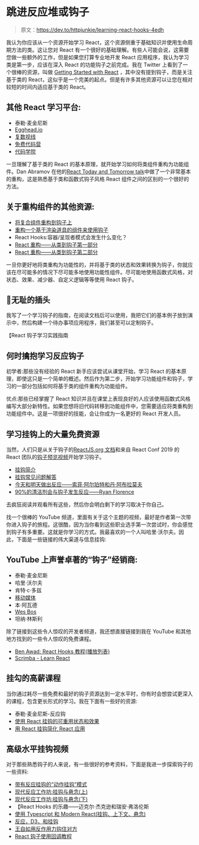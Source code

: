 # 跳进反应堆或钩子

> 原文：<https://dev.to/httpjunkie/learning-react-hooks-4edh>

我认为你应该从一个资源开始学习 React，这个资源侧重于基础知识并使用生命周期方法的类。这让您对 React 有一个很好的基础理解。有些人可能会说，这需要您做一些额外的工作，但是如果您打算专业地开发 React 应用程序，我认为学习类是第一步，应该在深入 React 的功能钩子之前完成。我在 Twitter 上看到了一个很棒的资源，叫做 [Getting Started with React](https://www.taniarascia.com/getting-started-with-react/) ，其中没有提到钩子，而是关注基于类的 React，这似乎是一个完美的起点。但是有许多其他资源可以让您在相对较短的时间内适应基于类的 React。

## 其他 React 学习平台:

*   泰勒·麦金尼斯
*   [Egghead.io](https://egghead.io/search?query=react)
*   [复数视线](https://www.pluralsight.com/paths/react)
*   [免费代码营](https://www.freecodecamp.org/news/learn-react-course/)
*   [代码学院](https://www.codecademy.com/learn/react-101)

一旦理解了基于类的 React 的基本原理，就开始学习如何将类组件重构为功能组件。Dan Abramov 在他的[React Today and Tomorrow talk](https://www.youtube.com/watch?v=V-QO-KO90iQ)中做了一个非常基本的重构，这是熟悉基于类和函数式钩子风格 React 组件之间的区别的一个很好的方法。

## 关于重构组件的其他资源:

*   [将复合组件重构到钩子上](https://www.youtube.com/watch?v=415EfGPuhSo)
*   [重构一个基于渲染道具的组件来使用钩子](https://www.youtube.com/watch?v=_eVyLVFlSQk)
*   React Hooks:容器/呈现者模式会发生什么变化？
*   [React 重构——从类到钩子第一部分](https://www.youtube.com/watch?v=AiLEe4amO6g)
*   [React 重构——从类到钩子第二部分](https://www.youtube.com/watch?v=MTRP9rnWmH8)

一旦你更好地将类重构为功能性的，并将基于类的状态和效果转换为钩子，你就应该在尽可能多的情况下尽可能多地使用功能性组件。尽可能地使用函数式风格，对状态、效果、减少器、自定义逻辑等等使用 React 钩子。

## 📢无耻的插头

我写了一个学习钩子的指南，在阅读文档后可以使用，我把它们的基本例子放到演示中，然后构建一个待办事项应用程序，我们甚至可以定制钩子。

【React 钩子学习实践指南

## 何时擒抱学习反应钩子

初学者:那些没有经验的 React 新手应该尝试从课堂开始，学习 React 的基本原理，即使这只是一个简单的概述。然后作为第二步，开始学习功能组件和钩子，学习的一部分包括如何将基于类的组件重构为功能组件。

优点:那些已经掌握了 React 知识并且在课堂上表现良好的人应该使用函数式风格编写大部分新特性。如果您想将旧代码转移到功能组件中，您需要适应将类重构到功能组件中。这是一项很好的技能，会让你成为一名更好的 React 开发人员。

## 学习挂钩上的大量免费资源

当然，人们只是从关于钩子的[ReactJS.org 文档](https://reactjs.org/docs/hooks-intro.html)和来自 React Conf 2019 的 React 团队的[钩子预览视频](https://www.youtube.com/watch?v=dpw9EHDh2bM)开始学习钩子。

*   [挂钩简介](https://reactjs.org/docs/hooks-intro.html)
*   [挂钩常见问题解答](https://reactjs.org/docs/hooks-faq.html)
*   [今天和明天做出反应——索菲·阿尔珀特和丹·阿布拉莫夫](https://www.youtube.com/watch?v=V-QO-KO90iQ&t=3s)
*   [90%的清洁剂会与钩子发生反应——Ryan Florence](https://www.youtube.com/watch?v=wXLf18DsV-I)

去疯狂阅读并观看所有这些，然后你会明白剩下的学习取决于你自己。

找一个很棒的 YouTube 频道，里面有关于这个主题的视频，最好是作者第一次带你进入钩子的旅程。这很酷，因为当你看到这些职业选手第一次尝试时，你会感觉到钩子有多重要。这就是你学习的方式。我最喜欢的一个人叫哈里·沃尔夫。因此，下面是一些链接的伟大渠道与信息挂钩:

## YouTube 上声誉卓著的“钩子”经销商:

*   泰勒·麦金尼斯
*   哈里·沃尔夫
*   肯特·c·多兹
*   [移动媒体](https://www.youtube.com/user/TechGuyWeb)
*   本·阿瓦德
*   [Wes Bos](https://www.youtube.com/user/wesbos/videos)
*   坦纳·林斯利

除了链接到这些令人惊叹的开发者频道，我还想直接链接到我在 YouTube 和其他地方找到的一些令人惊叹的免费课程。

*   [Ben Awad: React Hooks 教程(播放列表)](https://www.youtube.com/playlist?list=PLN3n1USn4xlmyw3ebYuZmGp60mcENitdM)
*   [Scrimba - Learn React](https://scrimba.com/g/glearnreact)

## 挂勾的高薪课程

当你通过耗尽一些免费和最好的钩子资源达到一定水平时，你有时会想尝试更深入的课程，包含更长形式的学习。我在下面有一些好的资源:

*   泰勒·麦金尼斯-反应钩
*   [使用 React 挂钩的可重用状态和效果](https://egghead.io/courses/reusable-state-and-effects-with-react-hooks)
*   [用 React 挂钩简化 React 应用](https://egghead.io/courses/simplify-react-apps-with-react-hooks)

## 高级水平挂钩视频

对于那些熟悉钩子的人来说，有一些很好的参考资料，下面是我进一步探索钩子的一些资料:

*   [带有反应挂钩的“动作挂钩”模式](https://www.youtube.com/watch?v=JRz-xMIyPUA)
*   [现代反应工作坊:挂钩与悬念(上)](https://www.youtube.com/watch?v=xcZXS_VEJS0)
*   [现代反应工作坊:挂钩与悬念(下)](https://www.youtube.com/watch?v=NKAfuguroRY)
*   【React Hooks 的乐趣——迈克尔·杰克逊和瑞安·弗洛伦斯
*   [使用 Typescript 和 Modern React(挂钩、上下文、悬念)](https://www.youtube.com/watch?v=BnIhk4igd8I)
*   [反应，D3，和挂钩](https://www.youtube.com/watch?v=q5xxyGwTxZs)
*   [王自如用反作用力钩住对方](https://www.youtube.com/watch?v=KJP1E-Y-xyo)
*   [React 钩子使用回调教程](https://www.youtube.com/watch?v=-Ls48dd-vJE)